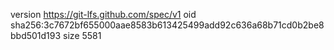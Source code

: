 version https://git-lfs.github.com/spec/v1
oid sha256:3c7672bf655000aae8583b613425499add92c636a68b71cd0b2be8bbd501d193
size 5581
